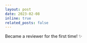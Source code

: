 ```yaml
---
layout: post
date: 2023-02-08
inline: true
related_posts: false
---
```


Became a reviewer for the first time! :sparkles:
